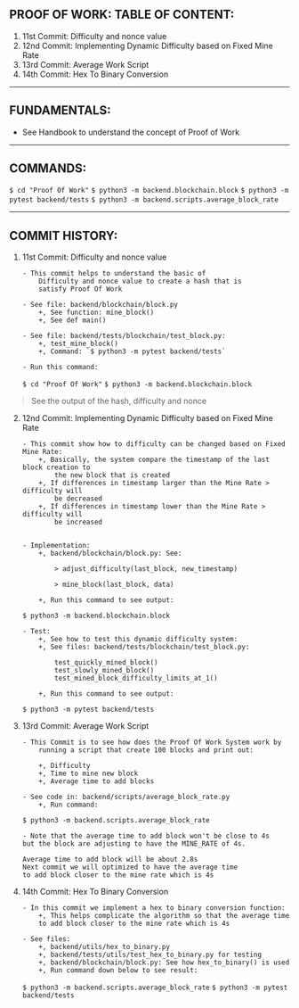 ## PROOF OF WORK: TABLE OF CONTENT:

1. 11st Commit: Difficulty and nonce value
2. 12nd Commit: Implementing Dynamic Difficulty based on Fixed Mine Rate
3. 13rd Commit: Average Work Script
4. 14th Commit: Hex To Binary Conversion

---

## FUNDAMENTALS:

- See Handbook to understand the concept of Proof of Work

---

## COMMANDS:

`$ cd "Proof Of Work"`
`$ python3 -m backend.blockchain.block`
`$ python3 -m pytest backend/tests`
`$ python3 -m backend.scripts.average_block_rate`

---

## COMMIT HISTORY:

1.  11st Commit: Difficulty and nonce value

        - This commit helps to understand the basic of
            Difficulty and nonce value to create a hash that is
            satisfy Proof Of Work

        - See file: backend/blockchain/block.py
            +, See function: mine_block()
            +, See def main()

        - See file: backend/tests/blockchain/test_block.py:
            +, test_mine_block()
            +, Command: `$ python3 -m pytest backend/tests`

        - Run this command:

    `$ cd "Proof Of Work"`
    `$ python3 -m backend.blockchain.block`

> See the output of the hash, difficulty and nonce

2.  12nd Commit: Implementing Dynamic Difficulty based on Fixed Mine Rate

        - This commit show how to difficulty can be changed based on Fixed Mine Rate:
            +, Basically, the system compare the timestamp of the last block creation to
                the new block that is created
            +, If differences in timestamp larger than the Mine Rate > difficulty will
                be decreased
            +, If differences in timestamp lower than the Mine Rate > difficulty will
                be increased


        - Implementation:
            +, backend/blockchain/block.py: See:

                > adjust_difficulty(last_block, new_timestamp)

                > mine_block(last_block, data)

            +, Run this command to see output:

    `$ python3 -m backend.blockchain.block`

        - Test:
            +, See how to test this dynamic difficulty system:
            +, See files: backend/tests/blockchain/test_block.py:

                test_quickly_mined_block()
                test_slowly_mined_block()
                test_mined_block_difficulty_limits_at_1()

            +, Run this command to see output:

    `$ python3 -m pytest backend/tests`

3.  13rd Commit: Average Work Script

        - This Commit is to see how does the Proof Of Work System work by
            running a script that create 100 blocks and print out:

            +, Difficulty
            +, Time to mine new block
            +, Average time to add blocks

        - See code in: backend/scripts/average_block_rate.py
            +, Run command:

    `$ python3 -m backend.scripts.average_block_rate`

        - Note that the average time to add block won't be close to 4s
        but the block are adjusting to have the MINE_RATE of 4s.

        Average time to add block will be about 2.8s
        Next commit we will optimized to have the average time
        to add block closer to the mine rate which is 4s

4.  14th Commit: Hex To Binary Conversion

        - In this commit we implement a hex to binary conversion function:
            +, This helps complicate the algorithm so that the average time
            to add block closer to the mine rate which is 4s

        - See files:
            +, backend/utils/hex_to_binary.py
            +, backend/tests/utils/test_hex_to_binary.py for testing
            +, backend/blockchain/block.py: See how hex_to_binary() is used
            +, Run command down below to see result:

    `$ python3 -m backend.scripts.average_block_rate`
    `$ python3 -m pytest backend/tests`
